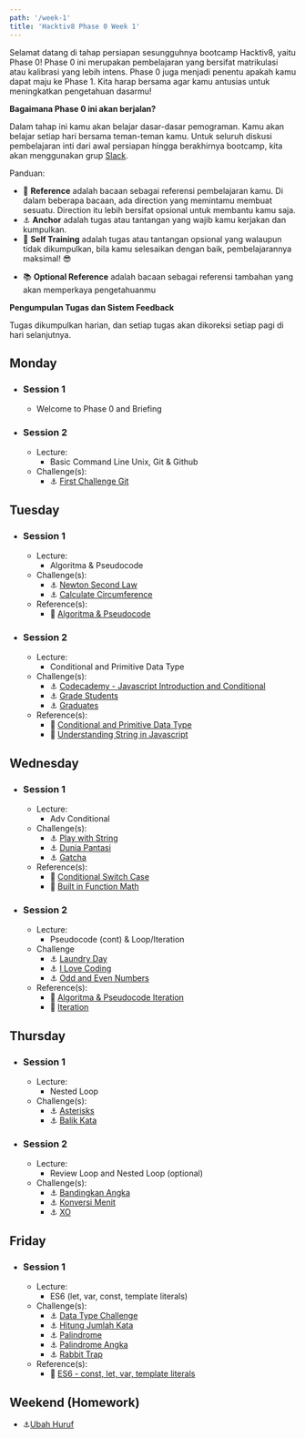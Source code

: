 ```yaml
---
path: '/week-1'
title: 'Hacktiv8 Phase 0 Week 1'
---
```


Selamat datang di tahap persiapan sesungguhnya bootcamp Hacktiv8, yaitu Phase 0! Phase 0 ini merupakan pembelajaran yang bersifat matrikulasi atau kalibrasi yang lebih intens. Phase 0 juga menjadi penentu apakah kamu dapat maju ke Phase 1. Kita harap bersama agar kamu antusias untuk meningkatkan pengetahuan dasarmu!

**Bagaimana Phase 0 ini akan berjalan?**

Dalam tahap ini kamu akan belajar dasar-dasar pemograman. Kamu akan belajar setiap hari bersama teman-teman kamu.
Untuk seluruh diskusi pembelajaran inti dari awal persiapan hingga berakhirnya bootcamp, kita akan menggunakan grup [Slack](https://slack.com/).

Panduan:

- :notebook_with_decorative_cover: **Reference** adalah bacaan sebagai referensi pembelajaran kamu. Di dalam beberapa bacaan, ada direction yang memintamu membuat sesuatu. Direction itu lebih bersifat opsional untuk membantu kamu saja.
- :anchor: **Anchor** adalah tugas atau tantangan yang wajib kamu kerjakan dan kumpulkan.
- 💪 **Self Training** adalah tugas atau tantangan opsional yang walaupun tidak dikumpulkan, bila kamu selesaikan dengan baik, pembelajarannya maksimal! 😎
<!-- - :rocket: **Rocket** adalah tantangan opsional yang menguji kehebatanmu sebagai calon developer masa depan -->
- :books: **Optional Reference** adalah bacaan sebagai referensi tambahan yang akan memperkaya pengetahuanmu

**Pengumpulan Tugas dan Sistem Feedback**

Tugas dikumpulkan harian, dan setiap tugas akan dikoreksi setiap pagi di hari selanjutnya.

## Monday

- ### Session 1
    - Welcome to Phase 0 and Briefing
- ### Session 2
  - Lecture:
      - Basic Command Line Unix, Git & Github
  - Challenge(s):
      - :anchor: [First Challenge Git](/week-1/challenges/anchor-first-challenge-git)

## Tuesday

- ### Session 1

  - Lecture:
      - Algoritma & Pseudocode
  - Challenge(s):
      - :anchor: [Newton Second Law](/week-1/challenges/anchor-newton-second-law)
      - :anchor: [Calculate Circumference](/week-1/challenges/anchor-calculate-circumference)
  - Reference(s):
      - :notebook_with_decorative_cover: [Algoritma & Pseudocode](/week-1/references/algorithm-pseudocode-conditional)

- ### Session 2

  - Lecture:
      - Conditional and Primitive Data Type
  - Challenge(s):
      - :anchor: [Codecademy - Javascript Introduction and Conditional](https://www.codecademy.com/learn/introduction-to-javascript)
      - :anchor: [Grade Students](/week-1/challenges/anchor-grade-students)
      - :anchor: [Graduates](/week-1/challenges/anchor-graduates)
  - Reference(s):
      - :notebook_with_decorative_cover: [Conditional and Primitive Data Type](/week-1/references/js-first-time)
      - :notebook_with_decorative_cover: [Understanding String in Javascript](/week-1/references/js-string-reference)

## Wednesday

- ### Session 1

  - Lecture:
      - Adv Conditional
  - Challenge(s):
      - :anchor: [Play with String](/week-1/challenges/anchor-play-with-string)
      - :anchor: [Dunia Pantasi](/week-1/challenges/anchor-dunia-pantasi)
      - :anchor: [Gatcha](/week-1/challenges/anchor-gatcha)
  - Reference(s):
      - :notebook_with_decorative_cover: [Conditional Switch Case](/week-1/references/js-first-time-switch-case)
      - :notebook_with_decorative_cover: [Built in Function Math](/week-1/references/math)

- ### Session 2

  - Lecture:
      - Pseudocode (cont) & Loop/Iteration
  - Challenge
      - :anchor: [Laundry Day](/week-1/challenges/anchor-laundry-day)
      - :anchor: [I Love Coding](/week-1/challenges/anchor-i-love-coding)
      - :anchor: [Odd and Even Numbers](/week-1/challenges/anchor-odd-even-numbers)
  - Reference(s):
      - :notebook_with_decorative_cover: [Algoritma & Pseudocode Iteration](/week-1/references/algoritma-loop)
      - :notebook_with_decorative_cover: [Iteration](/week-1/references/js-first-time)

## Thursday

- ### Session 1
  - Lecture:
    - Nested Loop
  - Challenge(s):
      - :anchor: [Asterisks](/week-1/challenges/anchor-asterisk)
      - :anchor: [Balik Kata](/week-1/challenges/anchor-balik-kata)
- ### Session 2
  - Lecture:
      - Review Loop and Nested Loop (optional)
  - Challenge(s):
      - :anchor: [Bandingkan Angka](/week-1/challenges/anchor-bandingkan-angka)
      - :anchor: [Konversi Menit](/week-1/challenges/anchor-konversi-menit)
      - :anchor: [XO](/week-1/challenges/anchor-xo)
    <!-- - :rocket: [Triangle](/week-1/challenges/rocket-triangle) -->

## Friday

- ### Session 1

  - Lecture:
    - ES6 (let, var, const, template literals)
  - Challenge(s):
      - :anchor: [Data Type Challenge](/week-1/challenges/anchor-data-type)
      - :anchor: [Hitung Jumlah Kata](/week-1/challenges/anchor-hitung-jumlah-kata)
      - :anchor: [Palindrome](/week-1/challenges/anchor-palindrome)
      - :anchor: [Palindrome Angka](/week-1/challenges/anchor-palindrome-angka)
      - :anchor: [Rabbit Trap](/week-1/challenges/anchor-rabbit-trap)
  - Reference(s):
      - :notebook_with_decorative_cover: [ES6 - const, let, var, template literals](/week-1/references/es6)

## Weekend (Homework)

- :anchor:[Ubah Huruf](/week-1/challenges/anchor-ubah-huruf)
